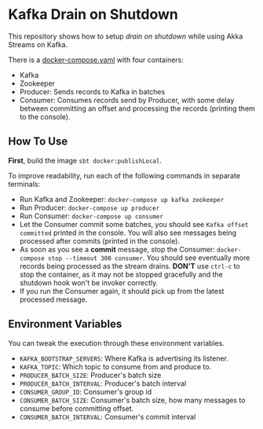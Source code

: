 # Kafka Drain on Shutdown

This repository shows how to setup _drain on shutdown_ while using Akka Streams on Kafka.

There is a [docker-compose.yaml](docker-compose.yaml) with four containers:
- Kafka
- Zookeeper
- Producer: Sends records to Kafka in batches
- Consumer: Consumes records send by Producer, with some delay between committing an offset
  and processing the records (printing them to the console).

## How To Use

**First**, build the image `sbt docker:publishLocal`.

To improve readability, run each of the following commands in separate terminals:

- Run Kafka and Zookeeper: `docker-compose up kafka zookeeper`
- Run Producer: `docker-compose up producer`
- Run Consumer: `docker-compose up consumer`
- Let the Consumer commit some batches, you should see `Kafka offset committed` printed in the console.
  You will also see messages being processed after commits (printed in the console).
- As soon as you see a **commit** message, stop the Consumer: `docker-compose stop --timeout 300 consumer`.
  You should see eventually more records being processed as the stream drains.
  **DON'T** use `ctrl-c` to stop the container, as it may not be stopped gracefully and the shutdown hook won't be
  invoker correctly.
- If you run the Consumer again, it should pick up from the latest processed message.

## Environment Variables

You can tweak the execution through these environment variables.

- `KAFKA_BOOTSTRAP_SERVERS`: Where Kafka is advertising its listener.
- `KAFKA_TOPIC`: Which topic to consume from and produce to.
- `PRODUCER_BATCH_SIZE`: Producer's batch size
- `PRODUCER_BATCH_INTERVAL`: Producer's batch interval
- `CONSUMER_GROUP_ID`: Consumer's group id
- `CONSUMER_BATCH_SIZE`: Consumer's batch size, how many messages to consume before committing offset.
- `CONSUMER_BATCH_INTERVAL`: Consumer's commit interval
